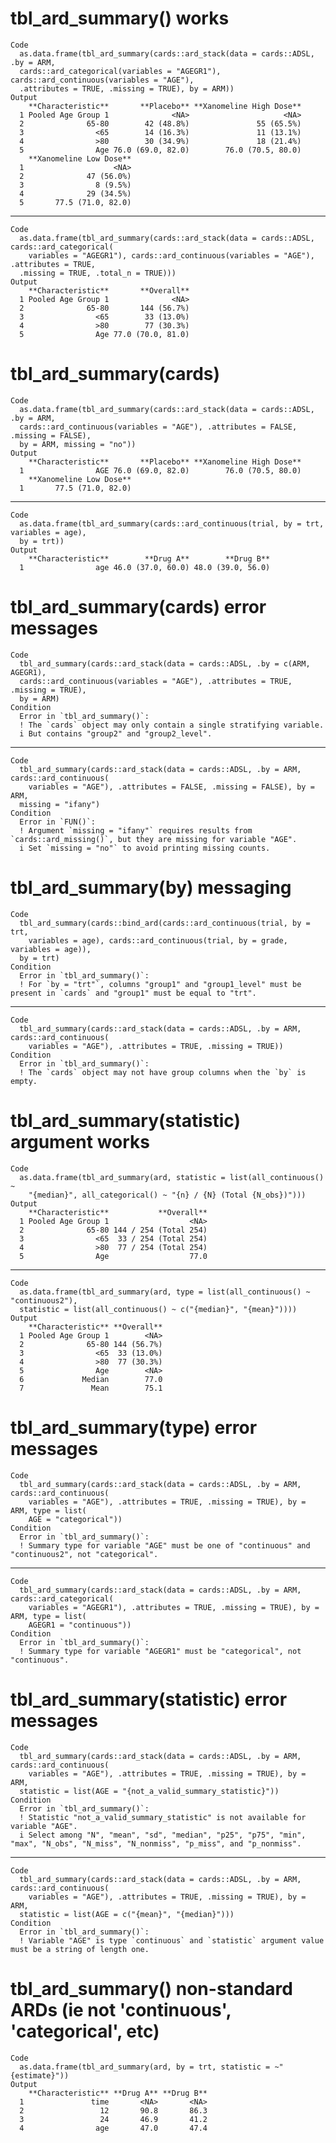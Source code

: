 # tbl_ard_summary() works

    Code
      as.data.frame(tbl_ard_summary(cards::ard_stack(data = cards::ADSL, .by = ARM,
      cards::ard_categorical(variables = "AGEGR1"), cards::ard_continuous(variables = "AGE"),
      .attributes = TRUE, .missing = TRUE), by = ARM))
    Output
        **Characteristic**       **Placebo** **Xanomeline High Dose**
      1 Pooled Age Group 1              <NA>                     <NA>
      2              65-80        42 (48.8%)               55 (65.5%)
      3                <65        14 (16.3%)               11 (13.1%)
      4                >80        30 (34.9%)               18 (21.4%)
      5                Age 76.0 (69.0, 82.0)        76.0 (70.5, 80.0)
        **Xanomeline Low Dose**
      1                    <NA>
      2              47 (56.0%)
      3                8 (9.5%)
      4              29 (34.5%)
      5       77.5 (71.0, 82.0)

---

    Code
      as.data.frame(tbl_ard_summary(cards::ard_stack(data = cards::ADSL, cards::ard_categorical(
        variables = "AGEGR1"), cards::ard_continuous(variables = "AGE"), .attributes = TRUE,
      .missing = TRUE, .total_n = TRUE)))
    Output
        **Characteristic**       **Overall**
      1 Pooled Age Group 1              <NA>
      2              65-80       144 (56.7%)
      3                <65        33 (13.0%)
      4                >80        77 (30.3%)
      5                Age 77.0 (70.0, 81.0)

# tbl_ard_summary(cards)

    Code
      as.data.frame(tbl_ard_summary(cards::ard_stack(data = cards::ADSL, .by = ARM,
      cards::ard_continuous(variables = "AGE"), .attributes = FALSE, .missing = FALSE),
      by = ARM, missing = "no"))
    Output
        **Characteristic**       **Placebo** **Xanomeline High Dose**
      1                AGE 76.0 (69.0, 82.0)        76.0 (70.5, 80.0)
        **Xanomeline Low Dose**
      1       77.5 (71.0, 82.0)

---

    Code
      as.data.frame(tbl_ard_summary(cards::ard_continuous(trial, by = trt, variables = age),
      by = trt))
    Output
        **Characteristic**        **Drug A**        **Drug B**
      1                age 46.0 (37.0, 60.0) 48.0 (39.0, 56.0)

# tbl_ard_summary(cards) error messages

    Code
      tbl_ard_summary(cards::ard_stack(data = cards::ADSL, .by = c(ARM, AGEGR1),
      cards::ard_continuous(variables = "AGE"), .attributes = TRUE, .missing = TRUE),
      by = ARM)
    Condition
      Error in `tbl_ard_summary()`:
      ! The `cards` object may only contain a single stratifying variable.
      i But contains "group2" and "group2_level".

---

    Code
      tbl_ard_summary(cards::ard_stack(data = cards::ADSL, .by = ARM, cards::ard_continuous(
        variables = "AGE"), .attributes = FALSE, .missing = FALSE), by = ARM,
      missing = "ifany")
    Condition
      Error in `FUN()`:
      ! Argument `missing = "ifany"` requires results from `cards::ard_missing()`, but they are missing for variable "AGE".
      i Set `missing = "no"` to avoid printing missing counts.

# tbl_ard_summary(by) messaging

    Code
      tbl_ard_summary(cards::bind_ard(cards::ard_continuous(trial, by = trt,
        variables = age), cards::ard_continuous(trial, by = grade, variables = age)),
      by = trt)
    Condition
      Error in `tbl_ard_summary()`:
      ! For `by = "trt"`, columns "group1" and "group1_level" must be present in `cards` and "group1" must be equal to "trt".

---

    Code
      tbl_ard_summary(cards::ard_stack(data = cards::ADSL, .by = ARM, cards::ard_continuous(
        variables = "AGE"), .attributes = TRUE, .missing = TRUE))
    Condition
      Error in `tbl_ard_summary()`:
      ! The `cards` object may not have group columns when the `by` is empty.

# tbl_ard_summary(statistic) argument works

    Code
      as.data.frame(tbl_ard_summary(ard, statistic = list(all_continuous() ~
        "{median}", all_categorical() ~ "{n} / {N} (Total {N_obs})")))
    Output
        **Characteristic**           **Overall**
      1 Pooled Age Group 1                  <NA>
      2              65-80 144 / 254 (Total 254)
      3                <65  33 / 254 (Total 254)
      4                >80  77 / 254 (Total 254)
      5                Age                  77.0

---

    Code
      as.data.frame(tbl_ard_summary(ard, type = list(all_continuous() ~ "continuous2"),
      statistic = list(all_continuous() ~ c("{median}", "{mean}"))))
    Output
        **Characteristic** **Overall**
      1 Pooled Age Group 1        <NA>
      2              65-80 144 (56.7%)
      3                <65  33 (13.0%)
      4                >80  77 (30.3%)
      5                Age        <NA>
      6             Median        77.0
      7               Mean        75.1

# tbl_ard_summary(type) error messages

    Code
      tbl_ard_summary(cards::ard_stack(data = cards::ADSL, .by = ARM, cards::ard_continuous(
        variables = "AGE"), .attributes = TRUE, .missing = TRUE), by = ARM, type = list(
        AGE = "categorical"))
    Condition
      Error in `tbl_ard_summary()`:
      ! Summary type for variable "AGE" must be one of "continuous" and "continuous2", not "categorical".

---

    Code
      tbl_ard_summary(cards::ard_stack(data = cards::ADSL, .by = ARM, cards::ard_categorical(
        variables = "AGEGR1"), .attributes = TRUE, .missing = TRUE), by = ARM, type = list(
        AGEGR1 = "continuous"))
    Condition
      Error in `tbl_ard_summary()`:
      ! Summary type for variable "AGEGR1" must be "categorical", not "continuous".

# tbl_ard_summary(statistic) error messages

    Code
      tbl_ard_summary(cards::ard_stack(data = cards::ADSL, .by = ARM, cards::ard_continuous(
        variables = "AGE"), .attributes = TRUE, .missing = TRUE), by = ARM,
      statistic = list(AGE = "{not_a_valid_summary_statistic}"))
    Condition
      Error in `tbl_ard_summary()`:
      ! Statistic "not_a_valid_summary_statistic" is not available for variable "AGE".
      i Select among "N", "mean", "sd", "median", "p25", "p75", "min", "max", "N_obs", "N_miss", "N_nonmiss", "p_miss", and "p_nonmiss".

---

    Code
      tbl_ard_summary(cards::ard_stack(data = cards::ADSL, .by = ARM, cards::ard_continuous(
        variables = "AGE"), .attributes = TRUE, .missing = TRUE), by = ARM,
      statistic = list(AGE = c("{mean}", "{median}")))
    Condition
      Error in `tbl_ard_summary()`:
      ! Variable "AGE" is type `continuous` and `statistic` argument value must be a string of length one.

# tbl_ard_summary() non-standard ARDs (ie not 'continuous', 'categorical', etc)

    Code
      as.data.frame(tbl_ard_summary(ard, by = trt, statistic = ~"{estimate}"))
    Output
        **Characteristic** **Drug A** **Drug B**
      1               time       <NA>       <NA>
      2                 12       90.8       86.3
      3                 24       46.9       41.2
      4                age       47.0       47.4

